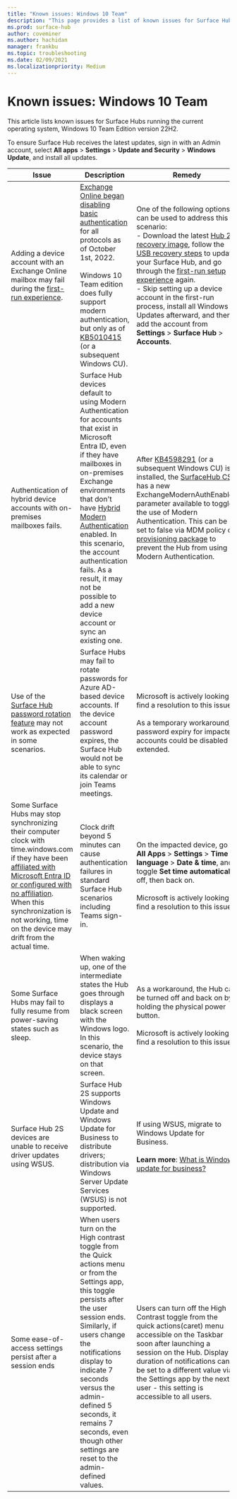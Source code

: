 ```yaml
---
title: "Known issues: Windows 10 Team"
description: "This page provides a list of known issues for Surface Hubs"
ms.prod: surface-hub
author: coveminer
ms.author: hachidan
manager: frankbu
ms.topic: troubleshooting
ms.date: 02/09/2021
ms.localizationpriority: Medium
---
```

# Known issues: Windows 10 Team

This article lists known issues for Surface Hubs running the current operating system, Windows 10 Team Edition version 22H2.

To ensure Surface Hub receives the latest updates, sign in with an Admin account, select **All apps** > **Settings** > **Update and Security** > **Windows Update**, and install all updates.

| Issue               | Description           | Remedy                 |
|---------------------|-----------------------|------------------------|
| Adding a device account with an Exchange Online mailbox may fail during the [first-run experience](first-run-program-surface-hub.md). | [Exchange Online began disabling basic authentication](https://aka.ms/EXOBasicAuthLatest) for all protocols as of October 1st, 2022.<br> <br>Windows 10 Team edition does fully support modern authentication, but only as of [KB5010415](https://support.microsoft.com/help/5010415) (or a subsequent Windows CU). | One of the following options can be used to address this scenario:<br>- Download the latest [Hub 2S recovery image](https://aka.ms/SRI), follow the [USB recovery steps](surface-hub-2s-recover-reset.md#recover-surface-hub-2s-with-a-usb-recovery-drive) to update your Surface Hub, and go through the [first-run setup experience](first-run-program-surface-hub.md) again.<br>- Skip setting up a device account in the first-run process, install all Windows Updates afterward, and then add the account from **Settings** > **Surface Hub** > **Accounts**. |
| Authentication of hybrid device accounts with on-premises mailboxes fails. | Surface Hub devices default to using Modern Authentication for accounts that exist in Microsoft Entra ID, even if they have mailboxes in on-premises Exchange environments that don't have [Hybrid Modern Authentication](/microsoft-365/enterprise/configure-exchange-server-for-hybrid-modern-authentication) enabled. In this scenario, the account authentication fails. As a result, it may not be possible to add a new device account or sync an existing one. | After [KB4598291](https://support.microsoft.com/help/4598291) (or a subsequent Windows CU) is installed, the [SurfaceHub CSP](/windows/client-management/mdm/surfacehub-csp) has a new ExchangeModernAuthEnabled parameter available to toggle the use of Modern Authentication. This can be set to false via MDM policy or [provisioning package](https://download.microsoft.com/download/8/3/F/83FD5089-D14E-42E3-AF7C-6FC36F80D347/ExchangeModernAuthDisabled.ppkg) to prevent the Hub from using Modern Authentication. |
| Use of the [Surface Hub password rotation feature](password-management-for-surface-hub-device-accounts.md) may not work as expected in some scenarios. | Surface Hubs may fail to rotate passwords for Azure AD-based device accounts. If the device account password expires, the Surface Hub would not be able to sync its calendar or join Teams meetings. | Microsoft is actively looking to find a resolution to this issue.<br> <br>As a temporary workaround, password expiry for impacted accounts could be disabled or extended. |
| Some Surface Hubs may stop synchronizing their computer clock with time.windows.com if they have been [affiliated with Microsoft Entra ID or configured with no affiliation](prepare-your-environment-for-surface-hub.md#device-affiliation). When this synchronization is not working, time on the device may drift from the actual time. | Clock drift beyond 5 minutes can cause authentication failures in standard Surface Hub scenarios including Teams sign-in. | On the impacted device, go to **All Apps** > **Settings** > **Time & language** > **Date & time**, and toggle **Set time automatically** off, then back on.<br> <br>Microsoft is actively looking to find a resolution to this issue. |
| Some Surface Hubs may fail to fully resume from power-saving states such as sleep. | When waking up, one of the intermediate states the Hub goes through displays a black screen with the Windows logo. In this scenario, the device stays on that screen. | As a workaround, the Hub can be turned off and back on by holding the physical power button.<br> <br>Microsoft is actively looking to find a resolution to this issue. |
| Surface Hub 2S devices are unable to receive driver updates using WSUS. | Surface Hub 2S supports Windows Update and Windows Update for Business to distribute drivers; distribution via Windows Server Update Services (WSUS) is not supported. | If using WSUS, migrate to Windows Update for Business.<br> <br>**Learn more**: [What is Windows update for business?](/windows/deployment/update/waas-manage-updates-wufb) |
| Some ease-of-access settings persist after a session ends| When users turn on the High contrast toggle from the Quick actions menu or from the Settings app, this toggle persists after the user session ends. Similarly, if users change the notifications display to indicate 7 seconds versus the admin-defined 5 seconds, it remains 7 seconds, even though other settings are reset to the admin-defined values. | Users can turn off the High Contrast toggle from the quick actions(caret) menu accessible on the Taskbar soon after launching a session on the Hub. Display duration of notifications can be set to a different value via the Settings app by the next user - this setting is accessible to all users. |
